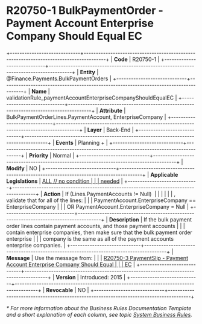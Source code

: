 ﻿---
erp.type: business-rule
erp.entity: Finance.Payments.BulkPaymentOrders
---

# R20750-1 BulkPaymentOrder - Payment Account Enterprise Company Should Equal EC
+-----------------------------+---------------------------------------------------------------------------------------+
| **Code**                    | R20750-1                                                                              |
+-----------------------------+---------------------------------------------------------------------------------------+
| **Entity**                  | @Finance.Payments.BulkPaymentOrders                                                   |
+-----------------------------+---------------------------------------------------------------------------------------+
| **Name**                    | validationRule_paymentAccountEnterpriseCompanyShouldEqualEC                           |
+-----------------------------+---------------------------------------------------------------------------------------+
| **Attribute**               | BulkPaymentOrderLines.PaymentAccount, EnterpriseCompany                               |
+-----------------------------+---------------------------------------------------------------------------------------+
| **Layer**                   | Back-End                                                                              |
+-----------------------------+---------------------------------------------------------------------------------------+
| **Events**                  | Planning +                                                                            |
+-----------------------------+---------------------------------------------------------------------------------------+
| **Priority**                | Normal                                                                                |
+-----------------------------+---------------------------------------------------------------------------------------+
| **Modify**                  | NO                                                                                    |
+-----------------------------+---------------------------------------------------------------------------------------+
| **Applicable Legislations** | [ALL // no condition                                                                  |
|                             | needed](xref:applicable-legislations)                                                 |
+-----------------------------+---------------------------------------------------------------------------------------+
| **Action**                  | If (Lines.PaymentAccounts != Null)                                                    |
|                             |                                                                                       |
|                             | , validate that for all of the lines:                                                 |
|                             | PaymentAccount.EnterpriseCompany == EnterpriseCompany                                 |
|                             | OR PaymentAccount.EnterpriseCompany = Null                                            |
+-----------------------------+---------------------------------------------------------------------------------------+
| **Description**             | If the bulk payment order lines contain payment accounts, and those payment accounts  |
|                             | contain enterprise companies, then make sure that the bulk payment order enterprise   |
|                             | company is the same as all of the payment accounts enterprise companies.              |
+-----------------------------+---------------------------------------------------------------------------------------+
| **Message**                 | Use the message from:                                                                 |
|                             | [R20750-3 PaymentSlip - Payment Account Enterprise Company Should Equal               |
|                             | EC](R20750-3.md)                                                                      |
+-----------------------------+---------------------------------------------------------------------------------------+
| **Version**                 | Introduced: 2015                                                                      |
+-----------------------------+---------------------------------------------------------------------------------------+
| **Revocable**               | NO                                                                                    |
+-----------------------------+---------------------------------------------------------------------------------------+

*\* For more information about the Business Rules Documentation Template and a short explanation of each column, see
topic [System Business Rules](../templates/template-description-system-business-rules.md).*
